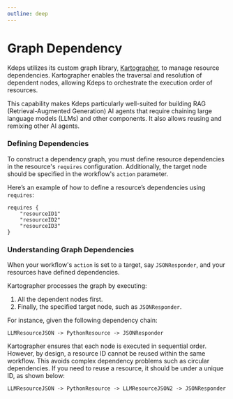 ```yaml
---
outline: deep
---
```


# Graph Dependency

Kdeps utilizes its custom graph library, [Kartographer](https://github.com/kdeps/kartographer), to manage resource
dependencies. Kartographer enables the traversal and resolution of dependent nodes, allowing Kdeps to
orchestrate the execution order of resources.

This capability makes Kdeps particularly well-suited for building RAG (Retrieval-Augmented Generation) AI agents that
require chaining large language models (LLMs) and other components. It also allows reusing and remixing other AI agents.

### Defining Dependencies

To construct a dependency graph, you must define resource dependencies in the resource's `requires`
configuration. Additionally, the target node should be specified in the workflow's `action` parameter.

Here’s an example of how to define a resource’s dependencies using `requires`:

```apl
requires {
    "resourceID1"
    "resourceID2"
    "resourceID3"
}
```

### Understanding Graph Dependencies

When your workflow's `action` is set to a target, say `JSONResponder`, and your resources have defined dependencies.

Kartographer processes the graph by executing:

1. All the dependent nodes first.
2. Finally, the specified target node, such as `JSONResponder`.

For instance, given the following dependency chain:

`LLMResourceJSON -> PythonResource -> JSONResponder`

Kartographer ensures that each node is executed in sequential order. However, by design, a resource ID cannot be reused
within the same workflow. This avoids complex dependency problems such as circular dependencies. If you need to reuse a
resource, it should be under a unique ID, as shown below:

`LLMResourceJSON -> PythonResource -> LLMResourceJSON2 -> JSONResponder`
